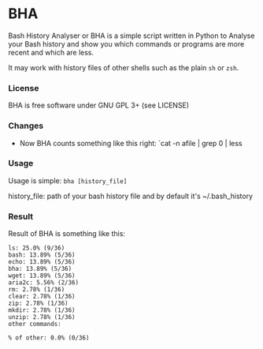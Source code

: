 # BHA

Bash History Analyser or BHA is a simple script written in Python to Analyse your Bash history and show you which commands or programs are more recent and which are less.

It may work with history files of other shells such as the plain `sh` or `zsh`.

### License
BHA is free software under GNU GPL 3+ (see LICENSE)

### Changes
* Now BHA counts something like this right: `cat -n afile | grep 0 | less

### Usage
Usage is simple: `bha [history_file]`

  history_file: path of your bash history file and by default it's ~/.bash_history

### Result
Result of BHA is something like this:

```
ls: 25.0% (9/36)
bash: 13.89% (5/36)
echo: 13.89% (5/36)
bha: 13.89% (5/36)
wget: 13.89% (5/36)
aria2c: 5.56% (2/36)
rm: 2.78% (1/36)
clear: 2.78% (1/36)
zip: 2.78% (1/36)
mkdir: 2.78% (1/36)
unzip: 2.78% (1/36)
other commands: 

% of other: 0.0% (0/36)

```


